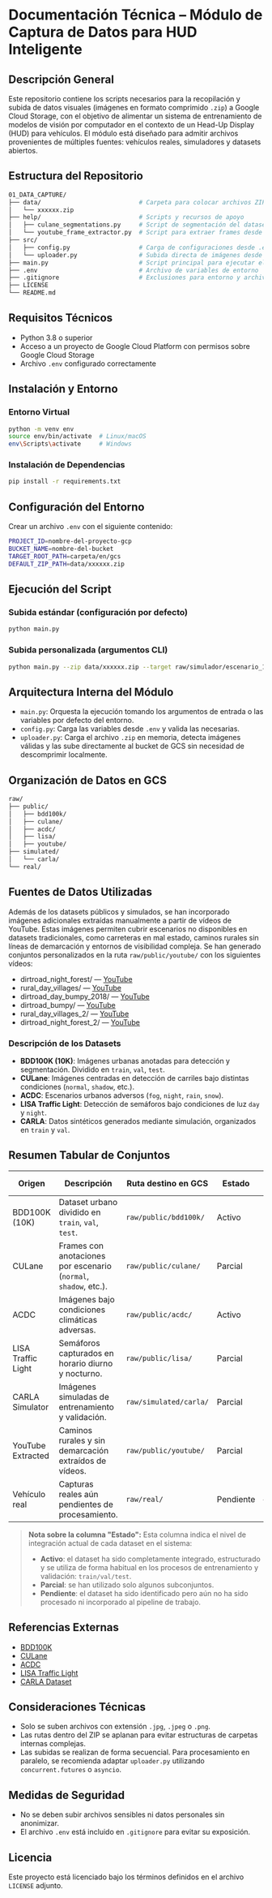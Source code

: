 # **Documentación Técnica – Módulo de Captura de Datos para HUD Inteligente**

## **Descripción General**

Este repositorio contiene los scripts necesarios para la recopilación y subida de datos visuales (imágenes en formato comprimido `.zip`) a Google Cloud Storage, con el objetivo de alimentar un sistema de entrenamiento de modelos de visión por computador en el contexto de un Head-Up Display (HUD) para vehículos. El módulo está diseñado para admitir archivos provenientes de múltiples fuentes: vehículos reales, simuladores y datasets abiertos.

## **Estructura del Repositorio**

```bash
01_DATA_CAPTURE/
├── data/                           # Carpeta para colocar archivos ZIP con imágenes
│   └── xxxxxx.zip
├── help/                           # Scripts y recursos de apoyo
│   ├── culane_segmentations.py     # Script de segmentación del dataset CULane
│   └── youtube_frame_extractor.py  # Script para extraer frames desde vídeos de YouTube
├── src/
│   ├── config.py                   # Carga de configuraciones desde .env
│   └── uploader.py                 # Subida directa de imágenes desde ZIP a GCS
├── main.py                         # Script principal para ejecutar el flujo de subida
├── .env                            # Archivo de variables de entorno
├── .gitignore                      # Exclusiones para entorno y archivos temporales
├── LICENSE
└── README.md
```

## **Requisitos Técnicos**

* Python 3.8 o superior
* Acceso a un proyecto de Google Cloud Platform con permisos sobre Google Cloud Storage
* Archivo `.env` configurado correctamente

## **Instalación y Entorno**

### **Entorno Virtual**

```bash
python -m venv env
source env/bin/activate  # Linux/macOS
env\Scripts\activate     # Windows
```

### **Instalación de Dependencias**

```bash
pip install -r requirements.txt
```

## **Configuración del Entorno**

Crear un archivo `.env` con el siguiente contenido:

```bash
PROJECT_ID=nombre-del-proyecto-gcp
BUCKET_NAME=nombre-del-bucket
TARGET_ROOT_PATH=carpeta/en/gcs
DEFAULT_ZIP_PATH=data/xxxxxx.zip
```

## **Ejecución del Script**

### **Subida estándar (configuración por defecto)**

```bash
python main.py
```

### **Subida personalizada (argumentos CLI)**

```bash
python main.py --zip data/xxxxxx.zip --target raw/simulador/escenario_1
```

## **Arquitectura Interna del Módulo**

* `main.py`: Orquesta la ejecución tomando los argumentos de entrada o las variables por defecto del entorno.
* `config.py`: Carga las variables desde `.env` y valida las necesarias.
* `uploader.py`: Carga el archivo `.zip` en memoria, detecta imágenes válidas y las sube directamente al bucket de GCS sin necesidad de descomprimir localmente.

## **Organización de Datos en GCS**

```bash
raw/
├── public/
│   ├── bdd100k/
│   ├── culane/
│   ├── acdc/
│   ├── lisa/
│   ├── youtube/
├── simulated/
│   └── carla/
└── real/
```

## **Fuentes de Datos Utilizadas**

Además de los datasets públicos y simulados, se han incorporado imágenes adicionales extraídas manualmente a partir de vídeos de YouTube. Estas imágenes permiten cubrir escenarios no disponibles en datasets tradicionales, como carreteras en mal estado, caminos rurales sin líneas de demarcación y entornos de visibilidad compleja. Se han generado conjuntos personalizados en la ruta `raw/public/youtube/` con los siguientes vídeos:

* dirtroad_night_forest/ — [YouTube](https://www.youtube.com/watch?v=zHh_XXBsvqw)
* rural_day_villages/ — [YouTube](https://www.youtube.com/watch?v=ScJaThvSa6E)
* dirtroad_day_bumpy_2018/ — [YouTube](https://www.youtube.com/watch?v=-unCk3FOIXU)
* dirtroad_bumpy/ — [YouTube](https://www.youtube.com/watch?v=A9ly_2P5bO0&t=580s)
* rural_day_villages_2/ — [YouTube](https://www.youtube.com/watch?v=ZUWpXIXgeYg)
* dirtroad_night_forest_2/ — [YouTube](https://www.youtube.com/watch?v=_xlvk-w9tiE)

### **Descripción de los Datasets**

* **BDD100K (10K)**: Imágenes urbanas anotadas para detección y segmentación. Dividido en `train`, `val`, `test`.
* **CULane**: Imágenes centradas en detección de carriles bajo distintas condiciones (`normal`, `shadow`, etc.).
* **ACDC**: Escenarios urbanos adversos (`fog`, `night`, `rain`, `snow`).
* **LISA Traffic Light**: Detección de semáforos bajo condiciones de luz `day` y `night`.
* **CARLA**: Datos sintéticos generados mediante simulación, organizados en `train` y `val`.

## **Resumen Tabular de Conjuntos**

| Origen             | Descripción                                                      | Ruta destino en GCS    | Estado    | Imágenes | Tamaño Aprox. |
| ------------------ | ---------------------------------------------------------------- | ---------------------- | --------- | -------- | ------------- |
| BDD100K (10K)      | Dataset urbano dividido en `train`, `val`, `test`.               | `raw/public/bdd100k/`  | Activo    | 10,004   | 3.14 GB       |
| CULane             | Frames con anotaciones por escenario (`normal`, `shadow`, etc.). | `raw/public/culane/`   | Parcial   | 2,046    | 1.9 GB        |
| ACDC               | Imágenes bajo condiciones climáticas adversas.                   | `raw/public/acdc/`     | Activo   | 4,007  | 28 GB         |
| LISA Traffic Light | Semáforos capturados en horario diurno y nocturno.               | `raw/public/lisa/`     | Parcial   | 11,390   | 3.93 GB       |
| CARLA Simulator    | Imágenes simuladas de entrenamiento y validación.                | `raw/simulated/carla/` | Parcial   | 1,865    | 0.14 GB       |
| YouTube Extracted  | Caminos rurales y sin demarcación extraídos de vídeos.           | `raw/public/youtube/`  | Parcial   |   9,857      | 5.97 GB             |
| Vehículo real      | Capturas reales aún pendientes de procesamiento.                 | `raw/real/`            | Pendiente | —        | —             |

> **Nota sobre la columna "Estado":**
> Esta columna indica el nivel de integración actual de cada dataset en el sistema:
>
> * **Activo**: el dataset ha sido completamente integrado, estructurado y se utiliza de forma habitual en los procesos de entrenamiento y validación: `train/val/test`.
> * **Parcial**: se han utilizado solo algunos subconjuntos.
> * **Pendiente**: el dataset ha sido identificado pero aún no ha sido procesado ni incorporado al pipeline de trabajo.

## **Referencias Externas**

* [BDD100K](http://bdd-data.berkeley.edu/download.html)
* [CULane](https://xingangpan.github.io/projects/CULane.html)
* [ACDC](https://acdc.vision.ee.ethz.ch/)
* [LISA Traffic Light](https://datasetninja.com/lisa-traffic-light)
* [CARLA Dataset](https://www.kaggle.com/datasets/alechantson/carladataset)

## **Consideraciones Técnicas**

* Solo se suben archivos con extensión `.jpg`, `.jpeg` o `.png`.
* Las rutas dentro del ZIP se aplanan para evitar estructuras de carpetas internas complejas.
* Las subidas se realizan de forma secuencial. Para procesamiento en paralelo, se recomienda adaptar `uploader.py` utilizando `concurrent.futures` o `asyncio`.

## **Medidas de Seguridad**

* No se deben subir archivos sensibles ni datos personales sin anonimizar.
* El archivo `.env` está incluido en `.gitignore` para evitar su exposición.

## **Licencia**

Este proyecto está licenciado bajo los términos definidos en el archivo `LICENSE` adjunto.
